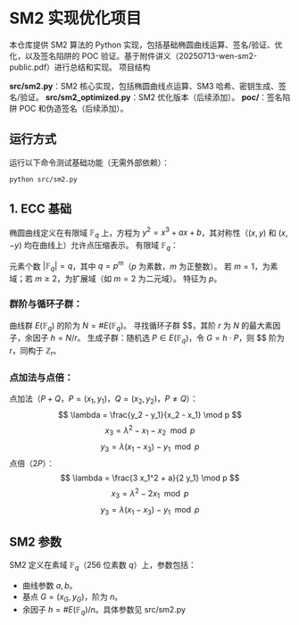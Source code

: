 # SM2 实现优化项目
本仓库提供 SM2 算法的 Python 实现，包括基础椭圆曲线运算、签名/验证、优化，以及签名陷阱的 POC 验证。基于附件讲义（20250713-wen-sm2-public.pdf）进行总结和实现。
项目结构

**src/sm2.py**：SM2 核心实现，包括椭圆曲线点运算、SM3 哈希、密钥生成、签名/验证。
**src/sm2_optimized.py**：SM2 优化版本（后续添加）。
**poc/**：签名陷阱 POC 和伪造签名（后续添加）。

## 运行方式
运行以下命令测试基础功能（无需外部依赖）：
```
python src/sm2.py
```

## 1. ECC 基础
椭圆曲线定义在有限域 $\mathbb{F}_q$ 上，方程为 $y^2 = x^3 + ax + b$，其对称性（$(x, y)$ 和 $(x, -y)$ 均在曲线上）允许点压缩表示。
有限域 $\mathbb{F}_q$：

元素个数 $| \mathbb{F}_q | = q$，其中 $q = p^m$（$p$ 为素数，$m$ 为正整数）。
若 $m=1$，为素域；若 $m \geq 2$，为扩展域（如 $m=2$ 为二元域）。
特征为 $p$。

### 群阶与循环子群：

曲线群 $E(\mathbb{F}_q)$ 的阶为 $N = \#E(\mathbb{F}_q)$。
寻找循环子群 $$，其阶 $r$ 为 $N$ 的最大素因子，余因子 $h = N/r$。
生成子群：随机选 $P \in E(\mathbb{F}_q)$，令 $G = h \cdot P$，则 $$ 阶为 $r$，同构于 $\mathbb{Z}_r$。

### 点加法与点倍：

点加法（$P + Q$，$P = (x_1, y_1)$，$Q = (x_2, y_2)$，$P \neq Q$）：$$ \lambda = \frac{y_2 - y_1}{x_2 - x_1} \mod p $$$$ x_3 = \lambda^2 - x_1 - x_2 \mod p $$$$ y_3 = \lambda (x_1 - x_3) - y_1 \mod p $$
点倍（$2P$）：$$ \lambda = \frac{3 x_1^2 + a}{2 y_1} \mod p $$$$ x_3 = \lambda^2 - 2 x_1 \mod p $$$$ y_3 = \lambda (x_1 - x_3) - y_1 \mod p $$

## SM2 参数
SM2 定义在素域 $\mathbb{F}_q$（256 位素数 $q$）上，参数包括：

+ 曲线参数 $a, b$。
+ 基点 $G = (x_G, y_G)$，阶为 $n$。
+ 余因子 $h = \#E(\mathbb{F}_q) / n$。具体参数见 src/sm2.py
